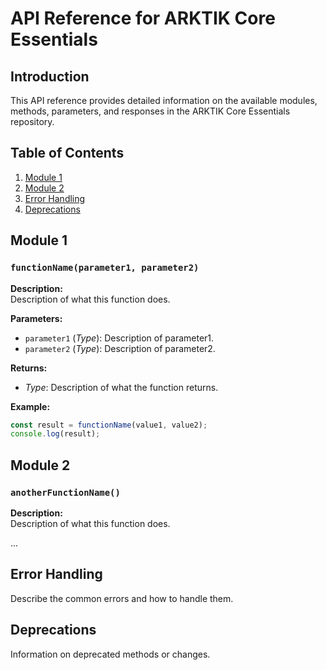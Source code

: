 
# API Reference for ARKTIK Core Essentials

## Introduction

This API reference provides detailed information on the available modules, methods, parameters, and responses in the ARKTIK Core Essentials repository.

## Table of Contents

1. [Module 1](#module-1)
2. [Module 2](#module-2)
3. [Error Handling](#error-handling)
4. [Deprecations](#deprecations)

## Module 1

### `functionName(parameter1, parameter2)`

**Description:**  
Description of what this function does.

**Parameters:**  
- `parameter1` (*Type*): Description of parameter1.
- `parameter2` (*Type*): Description of parameter2.

**Returns:**  
- *Type*: Description of what the function returns.

**Example:**
```javascript
const result = functionName(value1, value2);
console.log(result);
```

## Module 2

### `anotherFunctionName()`

**Description:**  
Description of what this function does.

...

## Error Handling

Describe the common errors and how to handle them.

## Deprecations

Information on deprecated methods or changes.
